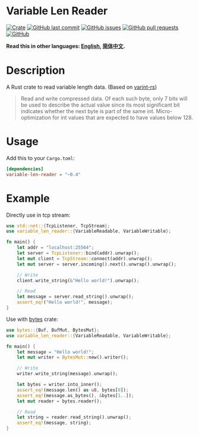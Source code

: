 # Variable Len Reader

[![Crate](https://img.shields.io/crates/v/variable-len-reader.svg)](https://crates.io/crates/variable-len-reader)
[![GitHub last commit](https://img.shields.io/github/last-commit/xuxiaocheng0201/variable-len-reader)](https://github.com/xuxiaocheng0201/variable-len-reader/commits/master)
[![GitHub issues](https://img.shields.io/github/issues-raw/xuxiaocheng0201/variable-len-reader)](https://github.com/xuxiaocheng0201/variable-len-reader/issues)
[![GitHub pull requests](https://img.shields.io/github/issues-pr/xuxiaocheng0201/variable-len-reader)](https://github.com/xuxiaocheng0201/variable-len-reader/pulls)
[![GitHub](https://img.shields.io/github/license/xuxiaocheng0201/variable-len-reader)](https://github.com/xuxiaocheng0201/variable-len-reader/blob/master/LICENSE)

**Read this in other languages: [English](README.md), [简体中文](README_zh.md).**

# Description

A Rust crate to read variable length data. (Based on [varint-rs](https://crates.io/crates/varint-rs))

>Read and write compressed data. Of each such byte, only 7 bits will be used to describe the actual value
since its most significant bit indicates whether the next byte is part of the same int.
Micro-optimization for int values that are expected to have values below 128.


# Usage

Add this to your `Cargo.toml`:

```toml
[dependencies]
variable-len-reader = "~0.4"
```


# Example

Directly use in tcp stream:

```rust
use std::net::{TcpListener, TcpStream};
use variable_len_reader::{VariableReadable, VariableWritable};

fn main() {
    let addr = "localhost:25564";
    let server = TcpListener::bind(addr).unwrap();
    let mut client = TcpStream::connect(addr).unwrap();
    let mut server = server.incoming().next().unwrap().unwrap();

    // Write
    client.write_string(&"Hello world!").unwrap();

    // Read
    let message = server.read_string().unwrap();
    assert_eq!("Hello world!", message);
}
```

Use with [bytes](https://crates.io/crates/bytes) crate:

```rust
use bytes::{Buf, BufMut, BytesMut};
use variable_len_reader::{VariableReadable, VariableWritable};

fn main() {
    let message = "Hello world!";
    let mut writer = BytesMut::new().writer();

    // Write
    writer.write_string(message).unwrap();

    let bytes = writer.into_inner();
    assert_eq!(message.len() as u8, bytes[0]);
    assert_eq!(message.as_bytes(), &bytes[1..]);
    let mut reader = bytes.reader();

    // Read
    let string = reader.read_string().unwrap();
    assert_eq!(message, string);
}
```
